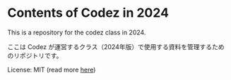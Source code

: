 # Contents of Codez in 2024
This is a repository for the codez class in 2024.

ここは Codez が運営するクラス（2024年版）で使用する資料を管理するためのリポジトリです。

License: MIT (read more [here](https://opensource.org/licenses/MIT))
